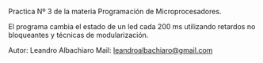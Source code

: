 Practica Nº 3 de la materia Programación de Microprocesadores.

El programa cambia el estado de un led cada 200 ms utilizando retardos no bloqueantes y técnicas de modularización.

Autor: Leandro Albachiaro
Mail: leandroalbachiaro@gmail.com
